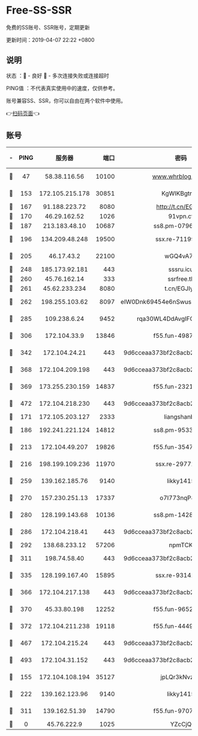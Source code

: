 # Free-SS-SSR

免费的SS账号、SSR账号，定期更新

更新时间：2019-04-07 22:22 +0800

## 说明

状态     ：🙂 - 良好 🙁 - 多次连接失败或连接超时

PING值   ：不代表真实使用中的速度，仅供参考。

账号兼容SS、SSR，你可以自由在两个软件中使用。

👉[扫码页面](https://liesauer.github.io/Free-SS-SSR/)👈

## 账号

|-|PING|服务器|端口|密码|加密方式|区域|
|:----:|:----:|:-----:|-----:|:----:|:----:|:----:|
|🙂|47|58.38.116.56|10100|www.whrblog.online|aes-256-cfb|CN|
|🙂|153|172.105.215.178|30851|KgWIKBgtrjzT|aes-256-cfb|JP|
|🙂|167|91.188.223.72|8080|http://t.cn/EGJIyrl|rc4-md5|RU|
|🙂|170|46.29.162.52|1026|91vpn.cf|rc4-md5|RU|
|🙂|187|213.183.48.10|10687|ss8.pm-07968804|rc4-md5|RU|
|🙂|196|134.209.48.248|19500|ssx.re-71199859|aes-256-cfb|US|
|🙂|205|46.17.43.2|22100|wGQ4vA7D|aes-256-gcm|RU|
|🙂|248|185.173.92.181|443|sssru.icu|rc4-md5|RU|
|🙂|260|45.76.162.14|333|ssrfree.tk|rc4|SG|
|🙂|261|45.62.233.234|8080|t.cn/EGJIyrl|rc4-md5|CA|
|🙂|262|198.255.103.62|8097|eIW0Dnk69454e6nSwuspv9DmS201tQ0D|aes-256-cfb|US|
|🙂|285|109.238.6.24|9452|rqa30WL4DdAvgIFG6Fs3znzTa|aes-256-cfb|FR|
|🙂|306|172.104.33.9|13846|f55.fun-49871039|aes-256-cfb|SG|
|🙂|342|172.104.24.21|443|9d6cceaa373bf2c8acb22e60b6a58be6|aes-256-cfb|US|
|🙂|368|172.104.209.198|443|9d6cceaa373bf2c8acb22e60b6a58be6|aes-256-cfb|US|
|🙂|369|173.255.230.159|14837|f55.fun-23212230|aes-256-cfb|US|
|🙂|472|172.104.218.230|443|9d6cceaa373bf2c8acb22e60b6a58be6|aes-256-cfb|US|
|🙂|171|172.105.203.127|2333|liangshanbo|chacha20|JP|
|🙂|186|192.241.221.124|14812|ss8.pm-95331690|aes-256-cfb|US|
|🙂|213|172.104.49.207|19826|f55.fun-35476312|aes-256-cfb|SG|
|🙂|216|198.199.109.236|11970|ssx.re-29772885|aes-256-cfb|US|
|🙂|259|139.162.185.76|9140|likky1415|aes-256-cfb|DE|
|🙂|270|157.230.251.13|17337|o7I773nqP8ug|aes-256-cfb|SG|
|🙂|280|128.199.143.68|10136|ss8.pm-14281446|aes-256-cfb|SG|
|🙂|286|172.104.218.41|443|9d6cceaa373bf2c8acb22e60b6a58be6|aes-256-cfb|US|
|🙂|292|138.68.233.12|57206|npmTCK|rc4-md5|US|
|🙂|311|198.74.58.40|443|9d6cceaa373bf2c8acb22e60b6a58be6|aes-256-cfb|US|
|🙂|335|128.199.167.40|15895|ssx.re-93142240|aes-256-cfb|SG|
|🙂|366|172.104.217.138|443|9d6cceaa373bf2c8acb22e60b6a58be6|aes-256-cfb|US|
|🙂|370|45.33.80.198|12252|f55.fun-96521268|aes-256-cfb|US|
|🙂|372|172.104.211.238|19118|f55.fun-44497695|aes-256-cfb|US|
|🙂|467|172.104.215.24|443|9d6cceaa373bf2c8acb22e60b6a58be6|aes-256-cfb|US|
|🙂|493|172.104.31.152|443|9d6cceaa373bf2c8acb22e60b6a58be6|aes-256-cfb|US|
|🙁|155|172.104.108.194|35127|jpLQr3kNvzJG|aes-256-cfb|JP|
|🙁|222|139.162.123.96|9140|likky1415|aes-256-cfb|JP|
|🙁|311|139.162.51.39|14790|f55.fun-97070038|aes-256-cfb|SG|
|🙁|0|45.76.222.9|1025|YZcCjQ|rc4-md5|JP|
